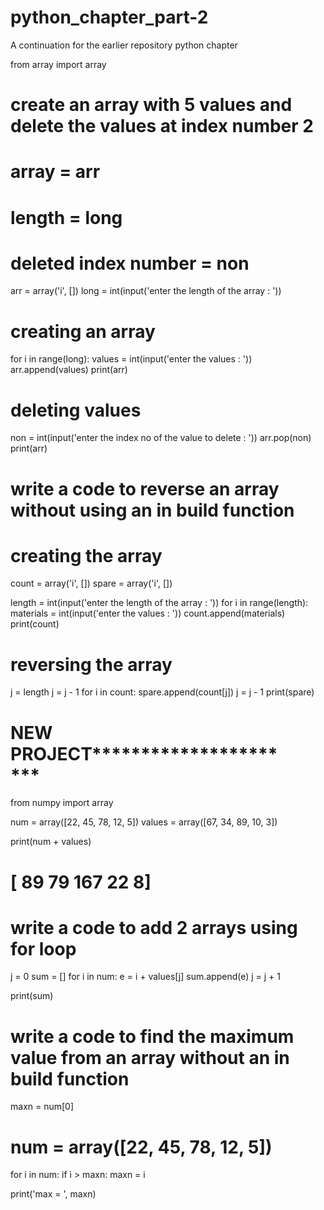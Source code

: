 # python_chapter_part-2
A continuation for the earlier repository python chapter

from array import array

# create an array with 5 values and delete the values at index number 2

# array = arr
# length = long
# deleted index number = non

arr = array('i', [])
long = int(input('enter the length of the array : '))

# creating an array
for i in range(long):
    values = int(input('enter the values : '))
    arr.append(values)
print(arr)

# deleting values
non = int(input('enter the index no of the value to delete : '))
arr.pop(non)
print(arr)

# write a code to reverse an array without using an in build function

# creating the array
count = array('i', [])
spare = array('i', [])

length = int(input('enter the length of the array : '))
for i in range(length):
    materials = int(input('enter the values : '))
    count.append(materials)
print(count)

# reversing the array
j = length
j = j - 1
for i in count:
    spare.append(count[j])
    j = j - 1
print(spare)


# ********************************************************NEW PROJECT******************************************************************************

from numpy import array

num = array([22, 45, 78, 12, 5])
values = array([67, 34, 89, 10, 3])

print(num + values)
# [ 89  79 167  22   8]

# write a code to add 2 arrays using for loop
j = 0
sum = []
for i in num:
    e = i + values[j]
    sum.append(e)
    j = j + 1

print(sum)

# write a code to find the maximum value from an array without an in build function

maxn = num[0]
# num = array([22, 45, 78, 12, 5])
for i in num:
    if i > maxn:
        maxn = i

print('max = ', maxn)


